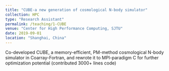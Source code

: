 ```yaml
---
title: "CUBE-a new generation of cosmological N-body simulator"
collection: HPC
type: "Research Assistant"
permalink: /teaching/1-CUBE
venue: "Center for High Performance Computing, SJTU"
date: 2019-09-01
location: "Shanghai, China"
---
```


Co-developed CUBE, a memory-efficient, PM-method cosmological N-body simulator in Coarray-Fortran, and rewrote it to MPI-paradigm C for further optimization potential (contributed 3000+ lines code)
